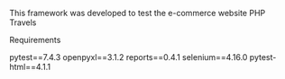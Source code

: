 This framework was developed to test the e-commerce website PHP Travels

Requirements

pytest==7.4.3
openpyxl==3.1.2
reports==0.4.1
selenium==4.16.0
pytest-html==4.1.1

